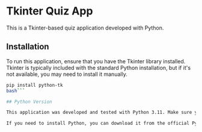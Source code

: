 # Tkinter Quiz App

This is a Tkinter-based quiz application developed with Python.

## Installation

To run this application, ensure that you have the Tkinter library installed. Tkinter is typically included with the standard Python installation, but if it's not available, you may need to install it manually.

```bash
pip install python-tk
bash```

## Python Version

This application was developed and tested with Python 3.11. Make sure you have Python 3.11 (or a compatible version) installed on your system before running the app.

If you need to install Python, you can download it from the official Python website: https://www.python.org/downloads/
